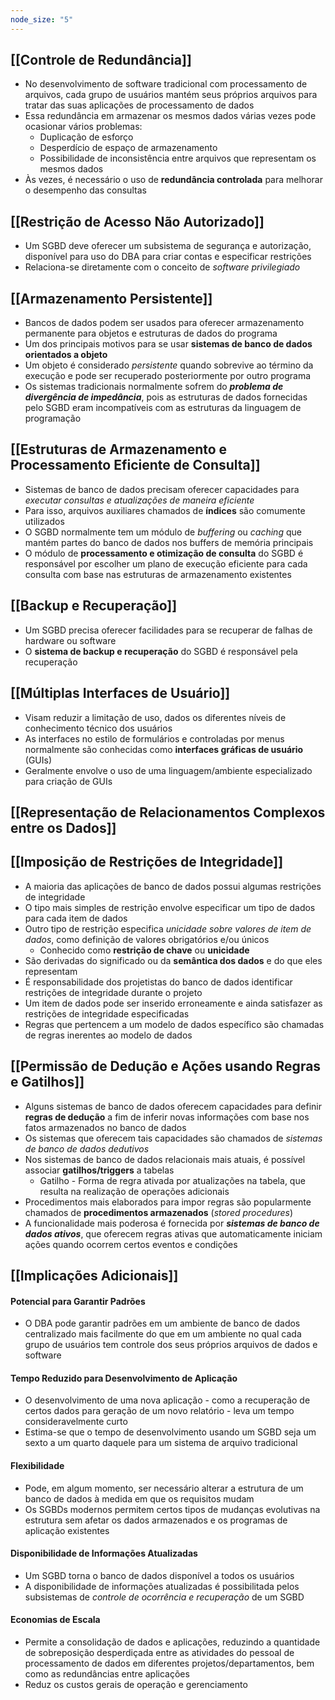 ```yaml
---
node_size: "5"
---
```

## [[Controle de Redundância]]
- No desenvolvimento de software tradicional com processamento de arquivos, cada grupo de usuários mantém seus próprios arquivos para tratar das suas aplicações de processamento de dados
- Essa redundância em armazenar os mesmos dados várias vezes pode ocasionar vários problemas:
	- Duplicação de esforço
	- Desperdício de espaço de armazenamento
	- Possibilidade de inconsistência entre arquivos que representam os mesmos dados
- Às vezes, é necessário o uso de **redundância controlada** para melhorar o desempenho das consultas
## [[Restrição de Acesso Não Autorizado]]
- Um SGBD deve oferecer um subsistema de segurança e autorização, disponível para uso do DBA para criar contas e especificar restrições
- Relaciona-se diretamente com o conceito de *software privilegiado*
## [[Armazenamento Persistente]]
- Bancos de dados podem ser usados para oferecer armazenamento permanente para objetos e estruturas de dados do programa
- Um dos principais motivos para se usar **sistemas de banco de dados orientados a objeto**
- Um objeto é considerado *persistente* quando sobrevive ao término da execução e pode ser recuperado posteriormente por outro programa
- Os sistemas tradicionais normalmente sofrem do ***problema de divergência de impedância***, pois as estruturas de dados fornecidas pelo SGBD eram incompatíveis com as estruturas da linguagem de programação
## [[Estruturas de Armazenamento e Processamento Eficiente de Consulta]]
- Sistemas de banco de dados precisam oferecer capacidades para *executar consultas e atualizações de maneira eficiente*
- Para isso, arquivos auxiliares chamados de **índices** são comumente utilizados
- O SGBD normalmente tem um módulo de *buffering* ou *caching* que mantém partes do banco de dados nos buffers de memória principais
- O módulo de **processamento e otimização de consulta** do SGBD é responsável por escolher um plano de execução eficiente para cada consulta com base nas estruturas de armazenamento existentes
## [[Backup e Recuperação]] 
- Um SGBD precisa oferecer facilidades para se recuperar de falhas de hardware ou software
- O **sistema de backup e recuperação** do SGBD é responsável pela recuperação
## [[Múltiplas Interfaces de Usuário]]
- Visam reduzir a limitação de uso, dados os diferentes níveis de conhecimento técnico dos usuários
- As interfaces no estilo de formulários e controladas por menus normalmente são conhecidas como **interfaces gráficas de usuário** (GUIs)
- Geralmente envolve o uso de uma linguagem/ambiente especializado para criação de GUIs
## [[Representação de Relacionamentos Complexos entre os Dados]]
## [[Imposição de Restrições de Integridade]]
- A maioria das aplicações de banco de dados possui algumas restrições de integridade
- O tipo mais simples de restrição envolve especificar um tipo de dados para cada item de dados
- Outro tipo de restrição especifica *unicidade sobre valores de item de dados*, como definição de valores obrigatórios e/ou únicos
	- Conhecido como **restrição de chave** ou **unicidade**
- São derivadas do significado ou da **semântica dos dados** e do que eles representam
- É responsabilidade dos projetistas do banco de dados identificar restrições de integridade durante o projeto
- Um item de dados pode ser inserido erroneamente e ainda satisfazer as restrições de integridade especificadas
- Regras que pertencem a um modelo de dados específico são chamadas de regras inerentes ao modelo de dados
## [[Permissão de Dedução e Ações usando Regras e Gatilhos]]
- Alguns sistemas de banco de dados oferecem capacidades para definir **regras de dedução** a fim de inferir novas informações com base nos fatos armazenados no banco de dados
- Os sistemas que oferecem tais capacidades são chamados de *sistemas de banco de dados dedutivos*
- Nos sistemas de banco de dados relacionais mais atuais, é possível associar **gatilhos/triggers** a tabelas
	- Gatilho - Forma de regra ativada por atualizações na tabela, que resulta na realização de operações adicionais
- Procedimentos mais elaborados para impor regras são popularmente chamados de **procedimentos armazenados** (*stored procedures*)
- A funcionalidade mais poderosa é fornecida por ***sistemas de banco de dados ativos***, que oferecem regras ativas que automaticamente iniciam ações quando ocorrem certos eventos e condições
## [[Implicações Adicionais]]
#### Potencial para Garantir Padrões
- O DBA pode garantir padrões em um ambiente de banco de dados centralizado mais facilmente do que em um ambiente no qual cada grupo de usuários tem controle dos seus próprios arquivos de dados e software
#### Tempo Reduzido para Desenvolvimento de Aplicação
- O desenvolvimento de uma nova aplicação - como a recuperação de certos dados para geração de um novo relatório - leva um tempo consideravelmente curto
- Estima-se que o tempo de desenvolvimento usando um SGBD seja um sexto a um quarto daquele para um sistema de arquivo tradicional
#### Flexibilidade
- Pode, em algum momento, ser necessário alterar a estrutura de um banco de dados à medida em que os requisitos mudam
- Os SGBDs modernos permitem certos tipos de mudanças evolutivas na estrutura sem afetar os dados armazenados e os programas de aplicação existentes
#### Disponibilidade de Informações Atualizadas
- Um SGBD torna o banco de dados disponível a todos os usuários
- A disponibilidade de informações atualizadas é possibilitada pelos subsistemas de *controle de ocorrência e recuperação* de um SGBD
#### Economias de Escala
- Permite a consolidação de dados e aplicações, reduzindo a quantidade de sobreposição desperdiçada entre as atividades do pessoal de processamento de dados em diferentes projetos/departamentos, bem como as redundâncias entre aplicações
- Reduz os custos gerais de operação e gerenciamento